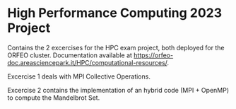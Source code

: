 # High Performance Computing 2023 Project

Contains the 2 excercises for the HPC exam project, both deployed for the ORFEO cluster. Documentation available at https://orfeo-doc.areasciencepark.it/HPC/computational-resources/.

Excercise 1 deals with MPI Collective Operations.

Excercise 2 contains the implementation of an hybrid code (MPI + OpenMP) to compute the Mandelbrot Set.
